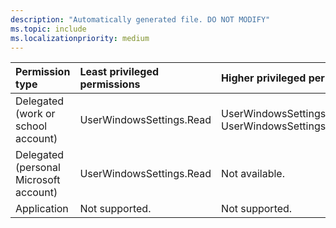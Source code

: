 ```yaml
---
description: "Automatically generated file. DO NOT MODIFY"
ms.topic: include
ms.localizationpriority: medium
---
```


|Permission type|Least privileged permissions|Higher privileged permissions|
|:---|:---|:---|
|Delegated (work or school account)|UserWindowsSettings.Read|UserWindowsSettings.Read.All, UserWindowsSettings.ReadWrite.All|
|Delegated (personal Microsoft account)|UserWindowsSettings.Read|Not available.|
|Application|Not supported.|Not supported.|

